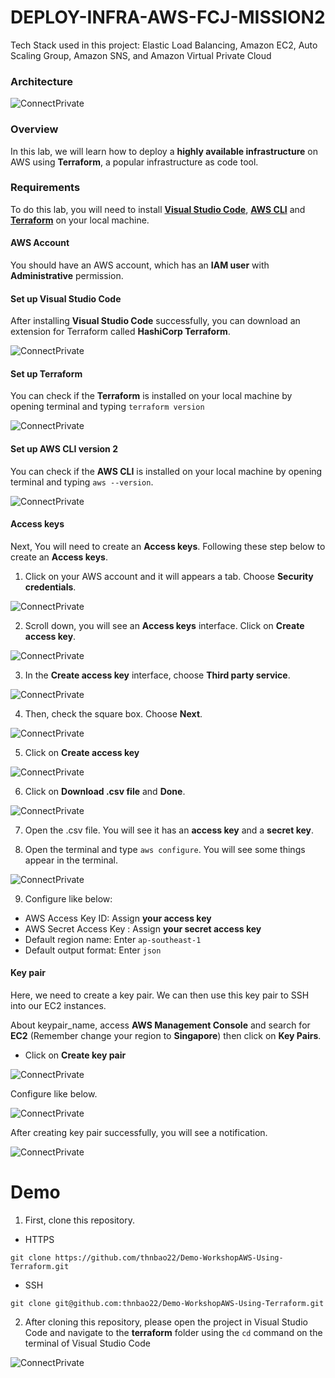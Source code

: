 # DEPLOY-INFRA-AWS-FCJ-MISSION2

Tech Stack used in this project: Elastic Load Balancing, Amazon EC2, Auto Scaling Group, Amazon SNS, and Amazon Virtual Private Cloud

### Architecture

![ConnectPrivate](images/ws2-AddOns.drawio.png)

### Overview
In this lab, we will learn how to deploy a **highly available infrastructure** on AWS using **Terraform**, a popular infrastructure as code tool.

### Requirements

To do this lab, you will need to install [**Visual Studio Code**](https://code.visualstudio.com/), [**AWS CLI**](https://docs.aws.amazon.com/cli/latest/userguide/getting-started-install.html) and [**Terraform**](https://developer.hashicorp.com/terraform/install) on your local machine.

#### AWS Account

You should have an AWS account, which has an **IAM user** with **Administrative** permission.

#### Set up Visual Studio Code
After installing **Visual Studio Code** successfully, you can download an extension for Terraform called **HashiCorp Terraform**.

![ConnectPrivate](/images/extensionTF.png)


#### Set up Terraform
You can check if the **Terraform** is installed on your local machine by opening terminal and typing `terraform version`

![ConnectPrivate](/images/CheckTF.png)
#### Set up AWS CLI version 2
You can check if the **AWS CLI** is installed on your local machine by opening terminal and typing `aws --version`.

![ConnectPrivate](/images/awsCLI.png)

#### Access keys
Next, You will need to create an **Access keys**. Following these step below to create an **Access keys**.

1. Click on your AWS account and it will appears a tab. Choose **Security credentials**.

![ConnectPrivate](images/SetUp1.png)

2. Scroll down, you will see an **Access keys** interface. Click on **Create access key**.

![ConnectPrivate](images/SetUp2.png)

3. In the **Create access key** interface, choose **Third party service**.

![ConnectPrivate](images/SetUp3.png)

4. Then, check the square box. Choose **Next**.

![ConnectPrivate](images/SetUp4.png)

5. Click on **Create access key** 

![ConnectPrivate](images/SetUp5.png)

6. Click on **Download .csv file** and **Done**.

![ConnectPrivate](images/SetUp6.png)

7. Open the .csv file. You will see it has an **access key** and a **secret key**.

8. Open the terminal and type `aws configure`. You will see some things appear in the terminal.

![ConnectPrivate](images/SetUp7.png)

9. Configure like below:
- AWS Access Key ID: Assign **your access key**
- AWS Secret Access Key : Assign **your secret access key**
- Default region name: Enter `ap-southeast-1`
- Default output format: Enter `json`

#### Key pair

Here, we need to create a key pair. We can then use this key pair to SSH into our EC2 instances.

About keypair_name, access **AWS Management Console** and search for **EC2** (Remember change your region to **Singapore**) then click on **Key Pairs**.

- Click on **Create key pair**

![ConnectPrivate](images/KeyPairs.png)

Configure like below.

![ConnectPrivate](images/KeyPairs1.png)

After creating key pair successfully, you will see a notification.

![ConnectPrivate](images/KeyPairsEnd.png)

# Demo

1. First, clone this repository.

- HTTPS

```
git clone https://github.com/thnbao22/Demo-WorkshopAWS-Using-Terraform.git
```

- SSH

```
git clone git@github.com:thnbao22/Demo-WorkshopAWS-Using-Terraform.git
```

2. After cloning this repository, please open the project in Visual Studio Code and navigate to the **terraform** folder using the `cd` command on the terminal of Visual Studio Code

![ConnectPrivate](images/VSC.png)